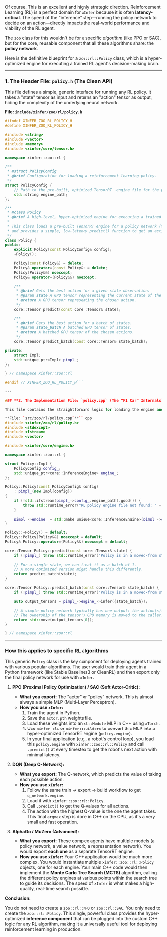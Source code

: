 Of course. This is an excellent and highly strategic direction. Reinforcement Learning (RL) is a perfect domain for `xInfer` because it is often **latency-critical**. The speed of the "inference" step—running the policy network to decide on an action—directly impacts the real-world performance and viability of the RL agent.

The `zoo` class for this wouldn't be for a specific *algorithm* (like PPO or SAC), but for the core, reusable component that all these algorithms share: the **policy network**.

Here is the definitive blueprint for a `zoo::rl::Policy` class, which is a hyper-optimized engine for executing a trained RL agent's decision-making brain.

---

### **1. The Header File: `policy.h` (The Clean API)**

This file defines a simple, generic interface for running any RL policy. It takes a "state" tensor as input and returns an "action" tensor as output, hiding the complexity of the underlying neural network.

**File: `include/xinfer/zoo/rl/policy.h`**
```cpp
#ifndef XINFER_ZOO_RL_POLICY_H
#define XINFER_ZOO_RL_POLICY_H

#include <string>
#include <vector>
#include <memory>
#include <xinfer/core/tensor.h>

namespace xinfer::zoo::rl {

/**
 * @struct PolicyConfig
 * @brief Configuration for loading a reinforcement learning policy.
 */
struct PolicyConfig {
    // Path to the pre-built, optimized TensorRT .engine file for the policy network.
    std::string engine_path;
};

/**
 * @class Policy
 * @brief A high-level, hyper-optimized engine for executing a trained RL policy.
 *
 * This class loads a pre-built TensorRT engine for a policy network (typically an MLP)
 * and provides a simple, low-latency predict() function to get an action from a state.
 */
class Policy {
public:
    explicit Policy(const PolicyConfig& config);
    ~Policy();

    Policy(const Policy&) = delete;
    Policy& operator=(const Policy&) = delete;
    Policy(Policy&&) noexcept;
    Policy& operator=(Policy&&) noexcept;

    /**
     * @brief Gets the best action for a given state observation.
     * @param state A GPU tensor representing the current state of the environment.
     * @return A GPU tensor representing the chosen action.
     */
    core::Tensor predict(const core::Tensor& state);
    
    /**
     * @brief Gets the best action for a batch of states.
     * @param state_batch A batched GPU tensor of states.
     * @return A batched GPU tensor of the chosen actions.
     */
    core::Tensor predict_batch(const core::Tensor& state_batch);

private:
    struct Impl;
    std::unique_ptr<Impl> pimpl_;
};

} // namespace xinfer::zoo::rl

#endif // XINFER_ZOO_RL_POLICY_H```

---

### **2. The Implementation File: `policy.cpp` (The "F1 Car" Internals)**

This file contains the straightforward logic for loading the engine and running it. The real "F1 car" magic is not in this file itself, but in the TensorRT engine that it loads, which would have been hyper-optimized by your `xinfer-cli` or `builders` module.

**File: `src/zoo/rl/policy.cpp`**```cpp
#include <xinfer/zoo/rl/policy.h>
#include <stdexcept>
#include <fstream>
#include <vector>

#include <xinfer/core/engine.h>

namespace xinfer::zoo::rl {

struct Policy::Impl {
    PolicyConfig config_;
    std::unique_ptr<core::InferenceEngine> engine_;
};

Policy::Policy(const PolicyConfig& config)
    : pimpl_(new Impl{config})
{
    if (!std::ifstream(pimpl_->config_.engine_path).good()) {
        throw std::runtime_error("RL policy engine file not found: " + pimpl_->config_.engine_path);
    }
    
    pimpl_->engine_ = std::make_unique<core::InferenceEngine>(pimpl_->config_.engine_path);
}

Policy::~Policy() = default;
Policy::Policy(Policy&&) noexcept = default;
Policy& Policy::operator=(Policy&&) noexcept = default;

core::Tensor Policy::predict(const core::Tensor& state) {
    if (!pimpl_) throw std::runtime_error("Policy is in a moved-from state.");
    
    // For a single state, we can treat it as a batch of 1.
    // A more optimized version might handle this differently.
    return predict_batch(state);
}

core::Tensor Policy::predict_batch(const core::Tensor& state_batch) {
    if (!pimpl_) throw std::runtime_error("Policy is in a moved-from state.");

    auto output_tensors = pimpl_->engine_->infer({state_batch});
    
    // A simple policy network typically has one output: the action(s).
    // The ownership of the tensor's GPU memory is moved to the caller.
    return std::move(output_tensors[0]);
}

} // namespace xinfer::zoo::rl
```

---

### **How this applies to specific RL algorithms**

This generic `Policy` class is the key component for deploying agents trained with various popular algorithms. The user would train their agent in a Python framework (like Stable Baselines3 or CleanRL) and then export only the final policy network for use with `xInfer`.

1.  **PPO (Proximal Policy Optimization) / SAC (Soft Actor-Critic):**
    *   **What you export:** The "actor" or "policy" network. This is almost always a simple MLP (Multi-Layer Perceptron).
    *   **How you use `xInfer`:**
        1.  Train the agent in Python.
        2.  Save the `actor.pth` weights file.
        3.  Load these weights into an `xt::Module` MLP in C++ using `xTorch`.
        4.  Use `xinfer-cli` or `xinfer::builders` to convert this MLP into a hyper-optimized TensorRT engine (`policy.engine`).
        5.  In your final application (e.g., a robot's control loop), you load this `policy.engine` with `xinfer::zoo::rl::Policy` and call `.predict()` at every timestep to get the robot's next action with minimal latency.

2.  **DQN (Deep Q-Network):**
    *   **What you export:** The Q-network, which predicts the value of taking each possible action.
    *   **How you use `xInfer`:**
        1.  Follow the same train -> export -> build workflow to get `q_network.engine`.
        2.  Load it with `xinfer::zoo::rl::Policy`.
        3.  Call `.predict()` to get the Q-values for all actions.
        4.  The action with the highest Q-value is the one the agent takes. This final `argmax` step is done in C++ on the CPU, as it's a very small and fast operation.

3.  **AlphaGo / MuZero (Advanced):**
    *   **What you export:** These complex agents have multiple models (a policy network, a value network, a representation network). You would export **each one** as a separate TensorRT engine.
    *   **How you use `xInfer`:** Your C++ application would be much more complex. You would instantiate multiple `xinfer::zoo::rl::Policy` objects, one for each engine. Your main C++ code would then implement the **Monte Carlo Tree Search (MCTS)** algorithm, calling the different policy engines at various points within the search tree to guide its decisions. The speed of `xInfer` is what makes a high-quality, real-time search possible.

**Conclusion:**

You do not need to create a `zoo::rl::PPO` or `zoo::rl::SAC`. You only need to create the `zoo::rl::Policy`. This single, powerful class provides the hyper-optimized **inference component** that can be plugged into the custom C++ logic for any RL algorithm, making it a universally useful tool for deploying reinforcement learning in production.